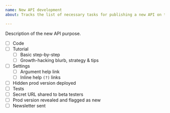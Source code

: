 ```yaml
---
name: New API development
about: Tracks the list of necessary tasks for publishing a new API on the store.

---
```


Description of the new API purpose.

- [ ] Code
- [ ] Tutorial
  - [ ] Basic step-by-step
  - [ ] Growth-hacking blurb, strategy & tips
- [ ] Settings
  - [ ] Argument help link
  - [ ] Inline help `(?)` links
- [ ] Hidden prod version deployed
- [ ] Tests
- [ ] Secret URL shared to beta testers
- [ ] Prod version revealed and flagged as new
- [ ] Newsletter sent
